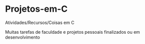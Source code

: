# Projetos-em-C
Atividades/Recursos/Coisas em C

Muitas tarefas de faculdade e projetos pessoais finalizados ou em desenvolvimento
